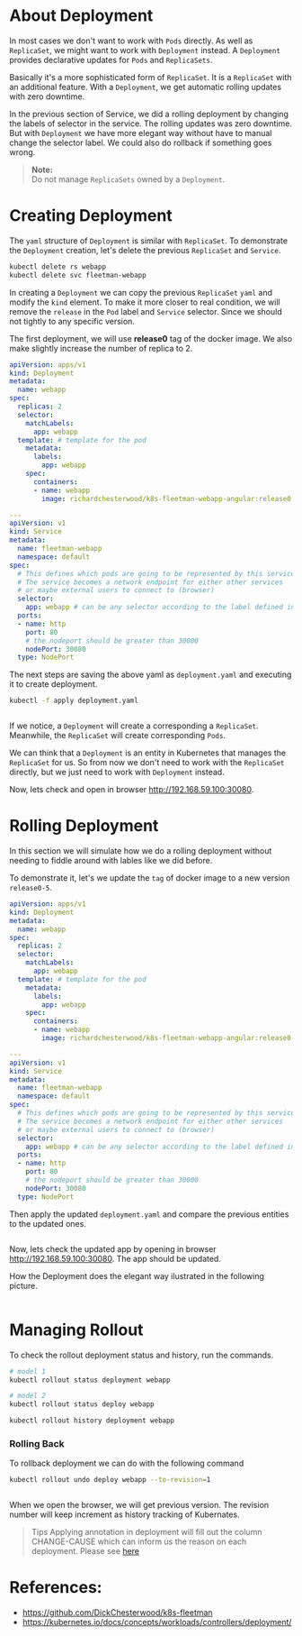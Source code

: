 # About Deployment
In most cases we don't want to work with <code>Pods</code> directly. As well as <code>ReplicaSet</code>, we might want to work with <code>Deployment</code> instead. A <code>Deployment</code> provides declarative updates for <code>Pods</code> and <code>ReplicaSets</code>. 

Basically it's a more sophisticated form of <code>ReplicaSet</code>. It is a <code>ReplicaSet</code> with an additional feature. With a <code>Deployment</code>, we get automatic rolling updates with zero downtime.

In the previous section of Service, we did a rolling deployment by changing the labels of selector in the service. The rolling updates was zero downtime. But with <code>Deployment</code> we have more elegant way without have to manual change the selector label. We could also do rollback if something goes wrong.

> **Note:** <br/>
> Do not manage <code>ReplicaSets</code> owned by a <code>Deployment</code>. 

# Creating Deployment

The <code>yaml</code> structure of <code>Deployment</code> is similar with <code>ReplicaSet</code>. To demonstrate the <code>Deployment</code> creation, let's delete the previous <code>ReplicaSet</code> and <code>Service</code>.

``` bash
kubectl delete rs webapp
kubectl delete svc fleetman-webapp
```

In creating a <code>Deployment</code> we can copy the previous <code>ReplicaSet</code> <code>yaml</code> and modify the <code>kind</code> element. To make it more closer to real condition, we will remove the <code>release</code> in the <code>Pod</code> label and <code>Service</code> selector. Since we should not tightly to any specific version.

The first deployment, we will use **release0** tag of the docker image. We also make slightly increase the number of replica to 2.

``` yaml
apiVersion: apps/v1
kind: Deployment
metadata:
  name: webapp
spec:
  replicas: 2
  selector:
    matchLabels:
      app: webapp
  template: # template for the pod
    metadata:
      labels:
        app: webapp
    spec:
      containers:
      - name: webapp
        image: richardchesterwood/k8s-fleetman-webapp-angular:release0

---
apiVersion: v1
kind: Service
metadata:
  name: fleetman-webapp
  namespace: default
spec:
  # This defines which pods are going to be represented by this service
  # The service becomes a network endpoint for either other services
  # or maybe external users to connect to (browser)
  selector:
    app: webapp # can be any selector according to the label defined in pod ex: myapp:webapp
  ports:
  - name: http
    port: 80
    # the nodeport should be greater than 30000
    nodePort: 30080 
  type: NodePort

```

The next steps are saving the above yaml as <code>deployment.yaml</code> and executing it to create deployment.
``` bash
kubectl -f apply deployment.yaml
```

<img src="images/check-deployment.png" alt=""/>

If we notice, a <code>Deployment</code> will create a corresponding a <code>ReplicaSet</code>. Meanwhile, the <code>ReplicaSet</code> will create corresponding <code>Pods</code>. 

We can think that a <code>Deployment</code> is an entity in Kubernetes that manages the <code>ReplicaSet</code> for us. So from now we don't need to work with the <code>ReplicaSet</code> directly, but we just need to work with <code>Deployment</code> instead.

Now, lets check and open in browser http://192.168.59.100:30080.


# Rolling Deployment
In this section we will simulate how we do a rolling deployment without needing to fiddle around with lables like we did before.

To demonstrate it, let's we update the <code>tag</code> of docker image to a new version <code>release0-5</code>.


``` yaml
apiVersion: apps/v1
kind: Deployment
metadata:
  name: webapp
spec:
  replicas: 2
  selector:
    matchLabels:
      app: webapp
  template: # template for the pod
    metadata:
      labels:
        app: webapp
    spec:
      containers:
      - name: webapp
        image: richardchesterwood/k8s-fleetman-webapp-angular:release0-5

---
apiVersion: v1
kind: Service
metadata:
  name: fleetman-webapp
  namespace: default
spec:
  # This defines which pods are going to be represented by this service
  # The service becomes a network endpoint for either other services
  # or maybe external users to connect to (browser)
  selector:
    app: webapp # can be any selector according to the label defined in pod ex: myapp:webapp
  ports:
  - name: http
    port: 80
    # the nodeport should be greater than 30000
    nodePort: 30080 
  type: NodePort

```
Then apply the updated <code>deployment.yaml</code> and compare the previous entities to the updated ones.

<img src="images/update-deployment.png" alt=""/>

Now, lets check the updated app by opening in browser http://192.168.59.100:30080. The app should be updated.

How the Deployment does the elegant way ilustrated in the following picture.

<img src="images/how-deployment-work.png" alt=""/>

# Managing Rollout

To check the rollout deployment status and history, run the commands.

``` bash
# model 1
kubectl rollout status deployment webapp

# model 2
kubectl rollout status deploy webapp

kubectl rollout history deployment webapp
```

### Rolling Back
To rollback deployment we can do with the following command

``` bash
kubectl rollout undo deploy webapp --to-revision=1
```

<img src="images/deployment-history-rollback.png" alt=""/>


When we open the browser, we will get previous version. The revision number will keep increment as history tracking of Kubernates.

> Tips
> Applying annotation in deployment will fill out the column CHANGE-CAUSE which can inform us the reason on each deployment. Please see [here](https://kubernetes.io/docs/concepts/workloads/controllers/deployment/)

# References:
- https://github.com/DickChesterwood/k8s-fleetman
- https://kubernetes.io/docs/concepts/workloads/controllers/deployment/